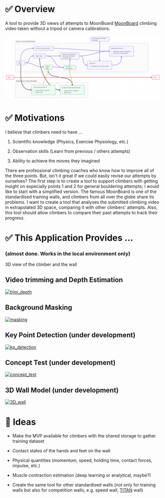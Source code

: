 # ✅ Overview

A tool to provide 3D views of attempts to MoonBoard [MoonBoard](https://moonclimbing.com/moonboard) climbing video taken without a tripod or camera calibrations.

![mind map](app/asset/ideas.png)

# ✅ Motivations

I believe that climbers need to have ...

1. Scientific knowledge (Physics, Exercise Physiology, etc.)

2. Observation skills (Learn from previous / others attempts)

3. Ability to achieve the moves they imagined

There are professional climbing coaches who know how to improve all of the three points. But, isn't it great if we could easily revise our attempts by ourselves? The first step is to create a tool to support climbers with getting insight on especially points 1 and 2 for general bouldering attempts; I would like to start with a simplified version. The famous MoonBoard is one of the standardised training walls, and climbers from all over the globe share its problems. I want to create a tool that analyses the submitted climbing video in extrapolated 3D space, comparing it with other climbers' attempts. Also, this tool should allow climbers to compare their past attempts to track their progress.

# ✅ This Application Provides ... 

### (almost done. Works in the local environment only)

3D view of the climber and the wall

## Video trimming and Depth Estimation

[![trim_depth](http://img.youtube.com/vi/NvD-k9kS8rA/hqdefault.jpg)](https://youtu.be/NvD-k9kS8rA)

## Background Masking

[![masking](http://img.youtube.com/vi/zZBXL1ZAwYg/hqdefault.jpg)](https://youtu.be/zZBXL1ZAwYg)

## Key Point Detection (under development)

[![kp_detection](http://img.youtube.com/vi/oy99ei8cByA/hqdefault.jpg)](https://youtu.be/oy99ei8cByA)

## Concept Test (under development)

[![concept_test](https://i3.ytimg.com/vi/JPiTEaS1B7M/hqdefault.jpg)](https://youtu.be/JPiTEaS1B7M)

## 3D Wall Model (under development)

[![3D_wall](https://i3.ytimg.com/vi/iY6Aph-pPpQ/hqdefault.jpg)](https://youtu.be/iY6Aph-pPpQ)


# 🚀 Ideas

- Make the MVP available for climbers with the shared storage to gather training dataset

- Contact states of the hands and feet on the wall

- Physical quantities (momentum, speed, holding time, contact forces, impulse, etc.)

- Muscle contraction estimation (deep learning or analytical, maybe?)

- Create the same tool for other standardised walls (not only for training walls but also for competition walls, e.g. speed wall, [TITAN](https://epclimbing.com/en/products/boulder-titan-ifsc-official) wall)